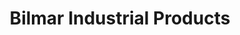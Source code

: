---
title: "Bilmar Industrial Products"
url: /chester/bilmar-industrial-products/
shop: Allgemein
---